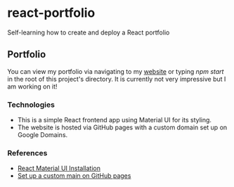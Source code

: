 # react-portfolio

Self-learning how to create and deploy a React portfolio

## Portfolio

You can view my portfolio via navigating to my <a href="https://kaifsindhi.com/">website</a> or typing <i>npm start</i> in the root of this project's directory. It is currently not very impressive but I am working on it!

### Technologies
<ul>
  <li>
  This is a simple React frontend app using Material UI for its styling.
  </li>
  <li>
  The website is hosted via GitHub pages with a custom domain set up on Google Domains. 
  </li>
</ul>

### References
<ul>
  <li>
    <a href="https://mui.com/material-ui/getting-started/installation/#main-content">
    React Material UI Installation
    </a>
  </li>
  <li>
    <a href="https://gist.github.com/ChrisTollefson/a3af6d902a74a0afd1c2d79aadc9bb3f#hyperlinks">
    Set up a custom main on GitHub pages
    </a>
  </li> 
</ul>
